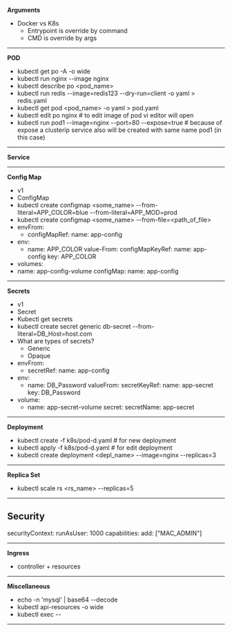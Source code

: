 **Arguments**
- Docker vs K8s
  - Entrypoint is override by command
  - CMD is override by args

<hr>

**POD**
- kubectl get po -A -o wide
- kubectl run nginx --image nginx
- kubectl describe po <pod_name>
- kubectl run redis --image=redis123 --dry-run=client -o yaml > redis.yaml
- kubectl get pod <pod_name> -o yaml > pod.yaml
- kubectl edit po nginx  # to edit image of pod vi editor will open
- kubectl run pod1 --image=nginx --port=80 --expose=true # because of expose a clusterip service also will be created with same name pod1 (in this case)

<hr>

**Service**

<hr>

**Config Map**
- v1
- ConfigMap
- kubectl create configmap <some_name> --from-literal=APP_COLOR=blue --from-literal=APP_MOD=prod
- kubectl create configmap <some_name> --from-file=<path_of_file>
- envFrom:
  - configMapRef:
     name: app-config
- env:
  - name: APP_COLOR
    value-From:
        configMapKeyRef:
            name: app-config
            key: APP_COLOR
- volumes:
- name: app-config-volume
  configMap:
    name: app-config

<hr>


**Secrets**
- v1
- Secret
- Kubectl get secrets
- kubectl create secret generic db-secret --from-literal=DB_Host=host.com
- What are types of secrets?
  - Generic
  - Opaque
- envFrom:
    - secretRef:
        name: app-config
- env:
    - name: DB_Password
      valueFrom:
        secretKeyRef:
            name: app-secret
            key: DB_Password
- volume:
  - name: app-secret-volume
    secret:
        secretName: app-secret

<hr>

**Deployment**
- kubectl create -f  k8s/pod-d.yaml # for new deployment
- kubectl apply -f k8s/pod-d.yaml # for edit deployment
- kubectl create deployment <depl_name> --image=nginx --replicas=3


<hr>

**Replica Set**
- kubectl scale rs <rs_name> --replicas=5

<hr>

**Security**
-
  securityContext:
    runAsUser: 1000
    capabilities:
      add: ["MAC_ADMIN"]


<hr>


**Ingress**
- controller + resources

<hr>

**Miscellaneous**
- echo -n 'mysql' | base64 --decode
- kubectl api-resources -o wide
- kubectl exec <podname> -- <cmdname>

<hr>
